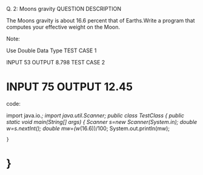  Q. 2: Moons gravity
QUESTION DESCRIPTION

The Moons gravity is about 16.6 percent that of Earths.Write a program that computes your effective weight on the Moon.

Note:

Use Double Data Type
TEST CASE 1

INPUT
53
OUTPUT
8.798
TEST CASE 2

INPUT
75
OUTPUT
12.45
=================================================================
code:

import java.io.*;
import java.util.Scanner;
public class TestClass {
	 public static void main(String[] args) { 
	  Scanner s=new Scanner(System.in);
       double  w=s.nextInt();
       double mw=(w*(16.6))/100;
       System.out.println(mw);
       
	}
}
=================================

